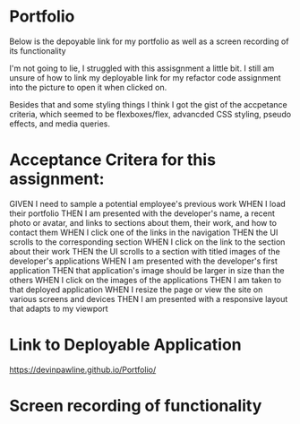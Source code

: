 # Portfolio
Below is the depoyable link for my portfolio as well as a screen recording of its functionality

I'm not going to lie, I struggled with this assisgnment a little bit. I still am unsure of how to link my deployable link for my refactor code assignment into the picture to open it when clicked on. 

Besides that and some styling things I think I got the gist of the accpetance criteria, which seemed to be flexboxes/flex, advancded CSS styling, pseudo effects, and media queries.

# Acceptance Critera for this assignment:
GIVEN I need to sample a potential employee's previous work
WHEN I load their portfolio
THEN I am presented with the developer's name, a recent photo or avatar, and links to sections about them, their work, and how to contact them
WHEN I click one of the links in the navigation
THEN the UI scrolls to the corresponding section
WHEN I click on the link to the section about their work
THEN the UI scrolls to a section with titled images of the developer's applications
WHEN I am presented with the developer's first application
THEN that application's image should be larger in size than the others
WHEN I click on the images of the applications
THEN I am taken to that deployed application
WHEN I resize the page or view the site on various screens and devices
THEN I am presented with a responsive layout that adapts to my viewport

# Link to Deployable Application
https://devinpawline.github.io/Portfolio/
# Screen recording of functionality 


